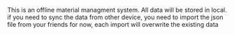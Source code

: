 This is an offline material managment system.
All data will be stored in local.
if you need to sync the data from other device, you need to import the json file from your friends
for now, each import will overwrite the existing data 
